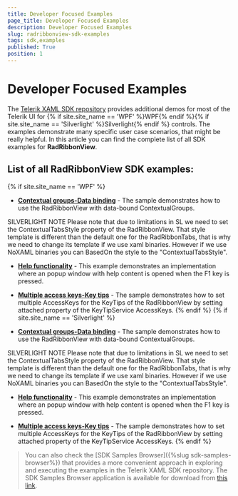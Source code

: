 ```yaml
---
title: Developer Focused Examples
page_title: Developer Focused Examples
description: Developer Focused Examples
slug: radribbonview-sdk-examples
tags: sdk,examples
published: True
position: 1
---
```


# Developer Focused Examples

The [Telerik XAML SDK repository](https://github.com/telerik/xaml-sdk/tree/master/) provides additional demos for most of the Telerik UI for {% if site.site_name == 'WPF' %}WPF{% endif %}{% if site.site_name == 'Silverlight' %}Silverlight{% endif %} controls. The examples demonstrate many specific user case scenarios, that might be really helpful. In this article you can find the complete list of all SDK examples for __RadRibbonView__.

## List of all RadRibbonView SDK examples:

{% if site.site_name == 'WPF' %}

* __[Contextual groups-Data binding](https://github.com/telerik/xaml-sdk/tree/master/RibbonView/ContextualGroups-DataBinding)__ - The sample demonstrates how to use the RadRibbonView with data-bound ContextualGroups.

SILVERLIGHT NOTE
Please note that due to limitations in SL we need to set the ContextualTabsStyle property of the RadRibbonView. That style template is different than the default one for the RadRibbonTabs, that is why we need to change its template if we use xaml binaries. However if we use NoXAML binaries you can BasedOn the style to the "ContextualTabsStyle". 
* __[Help functionality](https://github.com/telerik/xaml-sdk/tree/master/RibbonView/HelpFunctionality)__ - This example demonstrates an implementation where an popup window with help content is opened when the F1 key is pressed.

* __[Multiple access keys-Key tips](https://github.com/telerik/xaml-sdk/tree/master/RibbonView/MultipleAccessKeys-KeyTips)__ - The sample demonstrates how to set multiple AccessKeys for the KeyTips of the RadRibbonView by setting attached property of the KeyTipService AccessKeys.
{% endif %}
{% if site.site_name == 'Silverlight' %}
* __[Contextual groups-Data binding](https://github.com/telerik/xaml-sdk/tree/master/RibbonView/ContextualGroups-DataBinding)__ - The sample demonstrates how to use the RadRibbonView with data-bound ContextualGroups.

SILVERLIGHT NOTE
Please note that due to limitations in SL we need to set the ContextualTabsStyle property of the RadRibbonView. That style template is different than the default one for the RadRibbonTabs, that is why we need to change its template if we use xaml binaries. However if we use NoXAML binaries you can BasedOn the style to the "ContextualTabsStyle". 
* __[Help functionality](https://github.com/telerik/xaml-sdk/tree/master/RibbonView/HelpFunctionality)__ - This example demonstrates an implementation where an popup window with help content is opened when the F1 key is pressed.

* __[Multiple access keys-Key tips](https://github.com/telerik/xaml-sdk/tree/master/RibbonView/MultipleAccessKeys-KeyTips)__ - The sample demonstrates how to set multiple AccessKeys for the KeyTips of the RadRibbonView by setting attached property of the KeyTipService AccessKeys.
{% endif %}

>You can also check the [SDK Samples Browser]({%slug sdk-samples-browser%}) that provides a more convenient approach in exploring and executing the examples in the Telerik XAML SDK repository. The SDK Samples Browser application is available for download from [this link](http://demos.telerik.com/xaml-sdkbrowser/).